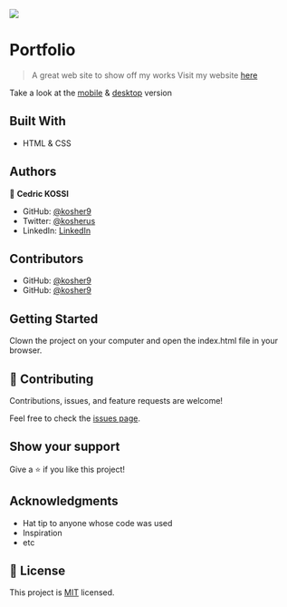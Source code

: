 ![](https://img.shields.io/badge/Microverse-blueviolet)

# Portfolio

> A great web site to show off my works
Visit my website [here](https://kosher9.github.io/)

Take a look at the [mobile](portfolio/img/scshot_1.png) & [desktop](portfolio/img/scshot_2.png) version



## Built With

- HTML & CSS

## Authors

👤 **Cedric KOSSI**

- GitHub: [@kosher9](https://github.com/kosher9)
- Twitter: [@kosherus](https://twitter.com/kosherus)
- LinkedIn: [LinkedIn](https://linkedin.com/in/lionel-c%C3%A9dric-kossi-323042172)

## Contributors
- GitHub: [@kosher9](https://github.com/misheck12)
- GitHub: [@kosher9](https://github.com/Theophileaseh)

## Getting Started

Clown the project on your computer and open the index.html file in your browser.

## 🤝 Contributing

Contributions, issues, and feature requests are welcome!

Feel free to check the [issues page](../../issues/).

## Show your support

Give a ⭐️ if you like this project!

## Acknowledgments

- Hat tip to anyone whose code was used
- Inspiration
- etc

## 📝 License

This project is [MIT](./MIT.md) licensed.
